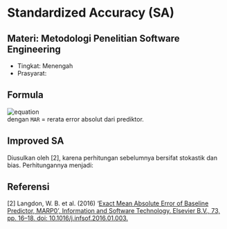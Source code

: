 # Standardized Accuracy (SA)
## Materi: Metodologi Penelitian Software Engineering
* Tingkat: Menengah
* Prasyarat: 

## Formula
![equation](https://latex.codecogs.com/gif.latex?SA=1-\frac{MAR}{MAR_P_0}*100) <br>
dengan `MAR` = rerata error absolut dari prediktor.

## Improved SA
Diusulkan oleh [2], karena perhitungan sebelumnya bersifat stokastik dan bias. Perhitungannya menjadi: <br>

## Referensi
[2] Langdon, W. B. et al. (2016) ‘[Exact Mean Absolute Error of Baseline Predictor, MARP0’, Information and Software Technology. Elsevier B.V., 73, pp. 16–18. doi: 10.1016/j.infsof.2016.01.003.](https://linkinghub.elsevier.com/retrieve/pii/S0950584916000057)
